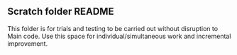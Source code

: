 ## Scratch folder README

This folder is for trials and testing to be carried out without disruption to Main code.
Use this space for individual/simultaneous work and incremental improvement.
